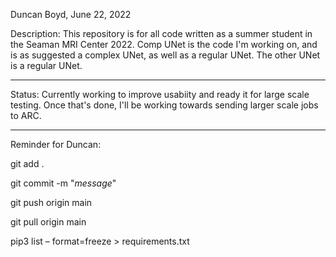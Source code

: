 Duncan Boyd, June 22, 2022

Description: This repository is for all code written as a summer student in the Seaman MRI Center 2022. 
Comp UNet is the code I'm working on, and is as suggested a complex UNet, as well as a regular UNet.
The other UNet is a regular UNet.

---

Status: Currently working to improve usabiity and ready it for large scale testing. Once that's done, I'll be working 
towards sending larger scale jobs to ARC.

---

Reminder for Duncan: 

git add . 

git commit -m "_message_" 

git push origin main 

git pull origin main

pip3 list – format=freeze > requirements.txt



